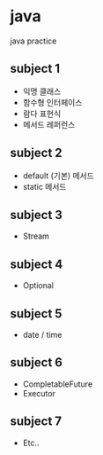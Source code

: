# java
java practice

## subject 1
- 익명 클래스
- 함수형 인터페이스
- 람다 표현식
- 메서드 레퍼런스

## subject 2
- default (기본) 메서드
- static 메서드

## subject 3
- Stream

## subject 4
- Optional

## subject 5
- date / time

## subject 6
- CompletableFuture
- Executor

## subject 7
- Etc..
